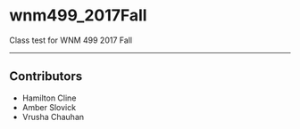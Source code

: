 # wnm499_2017Fall
Class test for WNM 499 2017 Fall

---
## Contributors
- Hamilton Cline
- Amber Slovick
- Vrusha Chauhan
